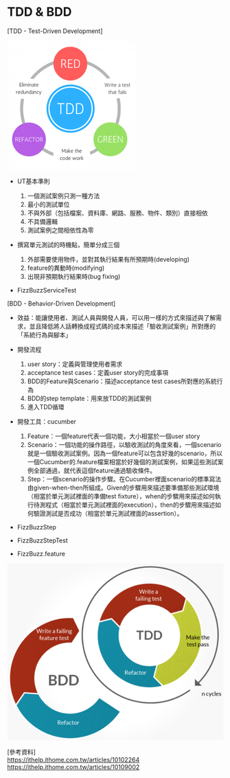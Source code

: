 # TDD & BDD
[TDD - Test-Driven Development]

![image](https://github.com/frieda0503/share_repo/blob/master/TDD-e1492712699769-300x300.png)
* UT基本準則
  1. 一個測試案例只測一種方法
  2. 最小的測試單位
  3. 不與外部（包括檔案、資料庫、網路、服務、物件、類別）直接相依
  4. 不具備邏輯
  5. 測試案例之間相依性為零

* 撰寫單元測試的時機點，簡單分成三個
  1. 外部需要使用物件，並對其執行結果有所預期時(developing)
  2. feature的異動時(modifying)
  3. 出現非預期執行結果時(bug fixing)
 * FizzBuzzServiceTest

[BDD - Behavior-Driven Development]
* 效益：能讓使用者、測試人員與開發人員，可以用一樣的方式來描述與了解需求，並且降低將人話轉換成程式碼的成本來描述「驗收測試案例」所對應的「系統行為與腳本」
* 開發流程
  1. user story：定義與管理使用者需求
  2. acceptance test cases：定義user story的完成事項
  3. BDD的Feature與Scenario：描述acceptance test cases所對應的系統行為
  4. BDD的step template：用來放TDD的測試案例
  5. 進入TDD循環
* 開發工具：cucumber  
  1. Feature：一個feature代表一個功能，大小相當於一個user story
  2. Scenario：一個功能的操作路徑，以驗收測試的角度來看，一個scenario就是一個驗收測試案例。因為一個feature可以包含好幾的scenario，所以一個Cucumber的.feature檔案相當於好幾個的測試案例，如果這些測試案例全部通過，就代表這個feature通過驗收條件。
  3. Step：一個scenario的操作步驟。在Cucumber裡面scenario的標準寫法由given-when-then所組成。Given的步驟用來描述要準備那些測試環境（相當於單元測試裡面的準備test fixture），when的步驟用來描述如何執行待測程式（相當於單元測試裡面的execution），then的步驟用來描述如何驗證測試是否成功（相當於單元測試裡面的assertion）。

 * FizzBuzzStep
 * FizzBuzzStepTest
 * FizzBuzz.feature
 
 
 ![image](https://github.com/frieda0503/share_repo/blob/master/tdd_v_bdd_cycle-1024x538.png)

 [參考資料]  
 https://ithelp.ithome.com.tw/articles/10102264  
 https://ithelp.ithome.com.tw/articles/10109002
